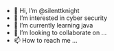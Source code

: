 - 👋 Hi, I’m @silenttknight
- 👀 I’m interested in cyber security
- 🌱 I’m currently learning java
- 💞️ I’m looking to collaborate on ...
- 📫 How to reach me ...

<!---
silenttknight/silenttknight is a ✨ special ✨ repository because its `README.md` (this file) appears on your GitHub profile.
You can click the Preview link to take a look at your changes.
--->
